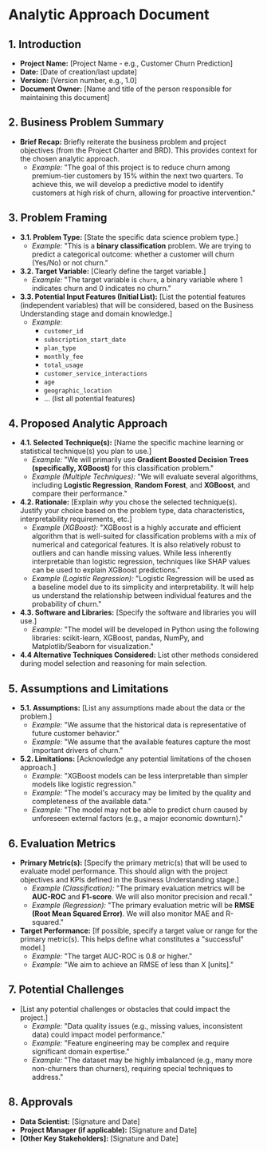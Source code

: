 # Analytic Approach Document

## 1. Introduction

*   **Project Name:** [Project Name - e.g., Customer Churn Prediction]
*   **Date:** [Date of creation/last update]
*   **Version:** [Version number, e.g., 1.0]
*   **Document Owner:** [Name and title of the person responsible for maintaining this document]

## 2. Business Problem Summary

*   **Brief Recap:** Briefly reiterate the business problem and project objectives (from the Project Charter and BRD).  This provides context for the chosen analytic approach.
    *   *Example:* "The goal of this project is to reduce churn among premium-tier customers by 15% within the next two quarters.  To achieve this, we will develop a predictive model to identify customers at high risk of churn, allowing for proactive intervention."

## 3. Problem Framing

*   **3.1. Problem Type:** [State the specific data science problem type.]
    *   *Example:* "This is a **binary classification** problem. We are trying to predict a categorical outcome: whether a customer will churn (Yes/No) or not churn."
*   **3.2. Target Variable:** [Clearly define the target variable.]
    *   *Example:* "The target variable is `churn`, a binary variable where 1 indicates churn and 0 indicates no churn."
*   **3.3. Potential Input Features (Initial List):** [List the potential features (independent variables) that will be considered, based on the Business Understanding stage and domain knowledge.]
    *   *Example:*
        *   `customer_id`
        *   `subscription_start_date`
        *   `plan_type`
        *   `monthly_fee`
        *   `total_usage`
        *   `customer_service_interactions`
        *   `age`
        *   `geographic_location`
        *   ... (list all potential features)

## 4. Proposed Analytic Approach

*   **4.1. Selected Technique(s):** [Name the specific machine learning or statistical technique(s) you plan to use.]
    *   *Example:* "We will primarily use **Gradient Boosted Decision Trees (specifically, XGBoost)** for this classification problem."
    *   *Example (Multiple Techniques):* "We will evaluate several algorithms, including **Logistic Regression**, **Random Forest**, and **XGBoost**, and compare their performance."
*   **4.2. Rationale:** [Explain *why* you chose the selected technique(s). Justify your choice based on the problem type, data characteristics, interpretability requirements, etc.]
    *   *Example (XGBoost):* "XGBoost is a highly accurate and efficient algorithm that is well-suited for classification problems with a mix of numerical and categorical features. It is also relatively robust to outliers and can handle missing values.  While less inherently interpretable than logistic regression, techniques like SHAP values can be used to explain XGBoost predictions."
    *   *Example (Logistic Regression):* "Logistic Regression will be used as a baseline model due to its simplicity and interpretability.  It will help us understand the relationship between individual features and the probability of churn."
*   **4.3. Software and Libraries:** [Specify the software and libraries you will use.]
    *   *Example:* "The model will be developed in Python using the following libraries: scikit-learn, XGBoost, pandas, NumPy, and Matplotlib/Seaborn for visualization."
*   **4.4 Alternative Techniques Considered:** List other methods considered during model selection and reasoning for main selection.

## 5. Assumptions and Limitations

*   **5.1. Assumptions:** [List any assumptions made about the data or the problem.]
    *   *Example:* "We assume that the historical data is representative of future customer behavior."
    *   *Example:* "We assume that the available features capture the most important drivers of churn."
*   **5.2. Limitations:** [Acknowledge any potential limitations of the chosen approach.]
    *   *Example:* "XGBoost models can be less interpretable than simpler models like logistic regression."
    *   *Example:* "The model's accuracy may be limited by the quality and completeness of the available data."
    *   *Example:* "The model may not be able to predict churn caused by unforeseen external factors (e.g., a major economic downturn)."

## 6. Evaluation Metrics

*   **Primary Metric(s):** [Specify the primary metric(s) that will be used to evaluate model performance.  This should align with the project objectives and KPIs defined in the Business Understanding stage.]
    *   *Example (Classification):* "The primary evaluation metrics will be **AUC-ROC** and **F1-score**.  We will also monitor precision and recall."
    *   *Example (Regression):* "The primary evaluation metric will be **RMSE (Root Mean Squared Error)**. We will also monitor MAE and R-squared."
*   **Target Performance:** [If possible, specify a target value or range for the primary metric(s). This helps define what constitutes a "successful" model.]
    * *Example:* "The target AUC-ROC is 0.8 or higher."
    *   *Example:* "We aim to achieve an RMSE of less than X [units]."

## 7. Potential Challenges

*   [List any potential challenges or obstacles that could impact the project.]
    *   *Example:* "Data quality issues (e.g., missing values, inconsistent data) could impact model performance."
    *   *Example:* "Feature engineering may be complex and require significant domain expertise."
    *   *Example:* "The dataset may be highly imbalanced (e.g., many more non-churners than churners), requiring special techniques to address."

## 8. Approvals

*   **Data Scientist:** [Signature and Date]
*   **Project Manager (if applicable):** [Signature and Date]
*   **[Other Key Stakeholders]:** [Signature and Date]